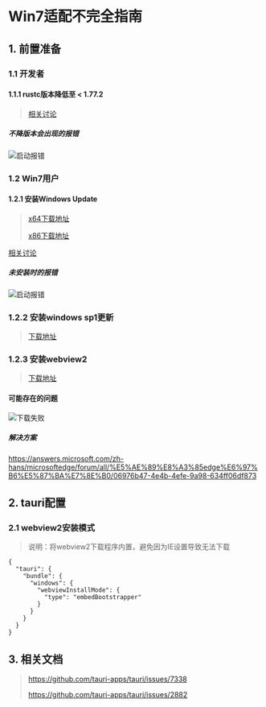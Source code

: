  # Win7适配不完全指南
 
## 1. 前置准备

### 1.1 开发者

#### 1.1.1 rustc版本降低至 < 1.77.2
 
> [相关讨论](https://github.com/tauri-apps/tauri/issues/10008)

##### 不降版本会出现的报错
![启动报错](https://img.alicdn.com/imgextra/i4/O1CN015Rt9Nw1Gt1tnaHMsQ_!!6000000000679-0-tps-998-390.jpg "启动报错")

### 1.2 Win7用户

#### 1.2.1 安装Windows Update

> [x64下载地址](https://www.microsoft.com/en-us/download/details.aspx?id=48636)
> 
> [x86下载地址](https://www.microsoft.com/en-us/download/details.aspx?id=48638)

[相关讨论](https://github.com/tauri-apps/tauri/issues/5163)

##### 未安装时的报错
![启动报错](https://img.alicdn.com/imgextra/i3/O1CN01BfEseq27j6xOGYoWg_!!6000000007832-0-tps-842-364.jpg "启动报错")

### 1.2.2 安装windows sp1更新
> [下载地址](https://www.catalog.update.microsoft.com/Search.aspx?q=KB976932)

### 1.2.3 安装webview2
> [下载地址](https://go.microsoft.com/fwlink/p/?LinkId=2124703)

#### 可能存在的问题
![下载失败](https://img.alicdn.com/imgextra/i4/O1CN018o3xbj1dcIapCQ86t_!!6000000003756-2-tps-722-314.png "下载失败")
##### 解决方案
https://answers.microsoft.com/zh-hans/microsoftedge/forum/all/%E5%AE%89%E8%A3%85edge%E6%97%B6%E5%87%BA%E7%8E%B0/06976b47-4e4b-4efe-9a98-634ff06df873

## 2. tauri配置
### 2.1 webview2安装模式
> 说明：将webview2下载程序内置，避免因为IE设置导致无法下载
```
{
  "tauri": {
    "bundle": {
      "windows": {
        "webviewInstallMode": {
          "type": "embedBootstrapper"
        }
      }
    }
  }
}
```

## 3. 相关文档
> https://github.com/tauri-apps/tauri/issues/7338
>
> https://github.com/tauri-apps/tauri/issues/2882






